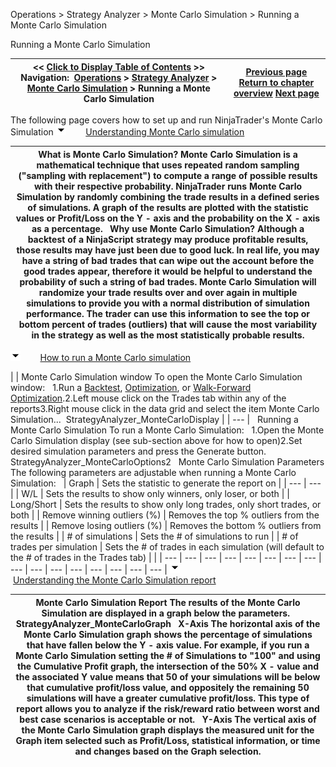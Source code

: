 ﻿
Operations \> Strategy Analyzer \> Monte Carlo Simulation \> Running a Monte Carlo Simulation

Running a Monte Carlo Simulation

| \<\< [Click to Display Table of Contents](running_a_monte_carlo_simulati.md) \>\> **Navigation:**     [Operations](operations-1.md) \> [Strategy Analyzer](strategy_analyzer-1.md) \> [Monte Carlo Simulation](monte_carlo_simulation-1.md) \> Running a Monte Carlo Simulation | [Previous page](monte_carlo_simulation-1.md) [Return to chapter overview](monte_carlo_simulation-1.md) [Next page](2d__3d_optimization_graphs-1.md) |
| --- | --- |
The following page covers how to set up and run NinjaTrader's Monte Carlo Simulation 
![tog_minus](tog_minus-1.gif)        [Understanding Monte Carlo simulation](javascript:HMToggle('toggle','UnderstandingMonteCarloSimulation','UnderstandingMonteCarloSimulation_ICON'))

| What is Monte Carlo Simulation? Monte Carlo Simulation is a mathematical technique that uses repeated random sampling ("sampling with replacement") to compute a range of possible results with their respective probability. NinjaTrader runs Monte Carlo Simulation by randomly combining the trade results in a defined series of simulations. A graph of the results are plotted with the statistic values or Profit/Loss on the Y \- axis and the probability on the X \- axis as a percentage.    Why use Monte Carlo Simulation? Although a backtest of a NinjaScript strategy may produce profitable results, those results may have just been due to good luck. In real life, you may have a string of bad trades that can wipe out the account before the good trades appear, therefore it would be helpful to understand the probability of such a string of bad trades. Monte Carlo Simulation will randomize your trade results over and over again in multiple simulations to provide you with a normal distribution of simulation performance. The trader can use this information to see the top or bottom percent of trades (outliers) that will cause the most variability in the strategy as well as the most statistically probable results. |
| --- |
![tog_minus](tog_minus-1.gif)        [How to run a Monte Carlo simulation](javascript:HMToggle('toggle','HowToRunAMonteCarloSimulation','HowToRunAMonteCarloSimulation_ICON'))

| | Monte Carlo Simulation window To open the Monte Carlo Simulation window:   1\.Run a [Backtest](backtest_a_strategy-1.md), [Optimization](optimize_a_strategy-1.md), or [Walk\-Forward Optimization](walk_forward_optimize_a_strate-1.md).2\.Left mouse click on the Trades tab within any of the reports3\.Right mouse click in the data grid and select the item Monte Carlo Simulation...  StrategyAnalyzer_MonteCarloDisplay | | --- |      Running a Monte Carlo Simulation To run a Monte Carlo Simulation:   1\.Open the Monte Carlo Simulation display (see sub\-section above for how to open)2\.Set desired simulation parameters and press the Generate button.  StrategyAnalyzer_MonteCarloOptions2   Monte Carlo Simulation Parameters The following parameters are adjustable when running a Monte Carlo Simulation:     | Graph | Sets the statistic to generate the report on | | --- | --- | | W/L | Sets the results to show only winners, only loser, or both | | Long/Short | Sets the results to show only long trades, only short trades, or both | | Remove winning outliers (%) | Removes the top % outliers from the results | | Remove losing outliers (%) | Removes the bottom % outliers from the results | | \# of simulations | Sets the \# of simulations to run | | \# of trades per simulation | Sets the \# of trades in each simulation (will default to the \# of trades in the Trades tab) | |
| --- | --- | --- | --- | --- | --- | --- | --- | --- | --- | --- | --- | --- | --- | --- | --- |
![tog_minus](tog_minus-1.gif)        [Understanding the Monte Carlo Simulation report](javascript:HMToggle('toggle','UnderstandingTheMonteCarloSimulationReport','UnderstandingTheMonteCarloSimulationReport_ICON'))

| Monte Carlo Simulation Report The results of the Monte Carlo Simulation are displayed in a graph below the parameters.    StrategyAnalyzer_MonteCarloGraph   X\-Axis The horizontal axis of the Monte Carlo Simulation graph shows the percentage of simulations that have fallen below the Y \- axis value. For example, if you run a Monte Carlo Simulation setting the \# of Simulations to "100" and using the Cumulative Profit graph, the intersection of the 50% X \- value and the associated Y value means that 50 of your simulations will be below that cumulative profit/loss value, and oppositely the remaining 50 simulations will have a greater cumulative profit/loss. This type of report allows you to analyze if the risk/reward ratio between worst and best case scenarios is acceptable or not.   Y\-Axis The vertical axis of the Monte Carlo Simulation graph displays the measured unit for the Graph item selected such as Profit/Loss, statistical information, or time and changes based on the Graph selection. |
| --- |

